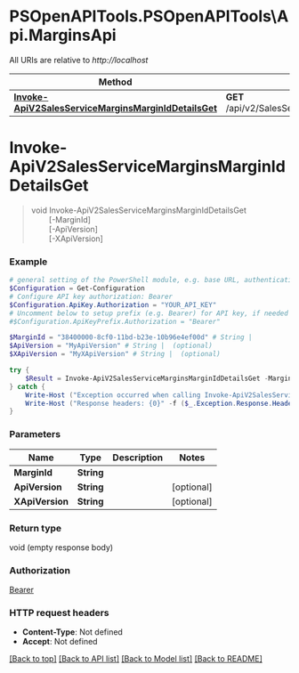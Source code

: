# PSOpenAPITools.PSOpenAPITools\Api.MarginsApi

All URIs are relative to *http://localhost*

Method | HTTP request | Description
------------- | ------------- | -------------
[**Invoke-ApiV2SalesServiceMarginsMarginIdDetailsGet**](MarginsApi.md#Invoke-ApiV2SalesServiceMarginsMarginIdDetailsGet) | **GET** /api/v2/SalesService/Margins/{marginId}/Details | 


<a id="Invoke-ApiV2SalesServiceMarginsMarginIdDetailsGet"></a>
# **Invoke-ApiV2SalesServiceMarginsMarginIdDetailsGet**
> void Invoke-ApiV2SalesServiceMarginsMarginIdDetailsGet<br>
> &nbsp;&nbsp;&nbsp;&nbsp;&nbsp;&nbsp;&nbsp;&nbsp;[-MarginId] <String><br>
> &nbsp;&nbsp;&nbsp;&nbsp;&nbsp;&nbsp;&nbsp;&nbsp;[-ApiVersion] <String><br>
> &nbsp;&nbsp;&nbsp;&nbsp;&nbsp;&nbsp;&nbsp;&nbsp;[-XApiVersion] <String><br>



### Example
```powershell
# general setting of the PowerShell module, e.g. base URL, authentication, etc
$Configuration = Get-Configuration
# Configure API key authorization: Bearer
$Configuration.ApiKey.Authorization = "YOUR_API_KEY"
# Uncomment below to setup prefix (e.g. Bearer) for API key, if needed
#$Configuration.ApiKeyPrefix.Authorization = "Bearer"

$MarginId = "38400000-8cf0-11bd-b23e-10b96e4ef00d" # String | 
$ApiVersion = "MyApiVersion" # String |  (optional)
$XApiVersion = "MyXApiVersion" # String |  (optional)

try {
    $Result = Invoke-ApiV2SalesServiceMarginsMarginIdDetailsGet -MarginId $MarginId -ApiVersion $ApiVersion -XApiVersion $XApiVersion
} catch {
    Write-Host ("Exception occurred when calling Invoke-ApiV2SalesServiceMarginsMarginIdDetailsGet: {0}" -f ($_.ErrorDetails | ConvertFrom-Json))
    Write-Host ("Response headers: {0}" -f ($_.Exception.Response.Headers | ConvertTo-Json))
}
```

### Parameters

Name | Type | Description  | Notes
------------- | ------------- | ------------- | -------------
 **MarginId** | **String**|  | 
 **ApiVersion** | **String**|  | [optional] 
 **XApiVersion** | **String**|  | [optional] 

### Return type

void (empty response body)

### Authorization

[Bearer](../README.md#Bearer)

### HTTP request headers

 - **Content-Type**: Not defined
 - **Accept**: Not defined

[[Back to top]](#) [[Back to API list]](../README.md#documentation-for-api-endpoints) [[Back to Model list]](../README.md#documentation-for-models) [[Back to README]](../README.md)

